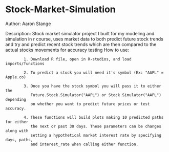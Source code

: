 # Stock-Market-Simulation
Author: Aaron Stange

Description: Stock market simulator project I built for my modeling and simulation in r course, 
uses market data to both predict future stock trends and try and predict recent stock trends which
are then compared to the actual stocks movements for accuracy testing
How to use: 

            1. Download R file, open in R-studios, and load imports/functions

            2. To predict a stock you will need it's symbol (Ex: "AAPL" = Apple.co)
            
            3. Once you have the stock symbol you will pass it to either the 
               Future.Stock.Simulator("AAPL") or Stock.Simulator("AAPL") depending
               on whether you want to predict future prices or test accuracy.
               
            4. These functions will build plots making 10 predicted paths for either 
               the next or past 30 days. These parameters can be changes along with
               setting a hypothetical market interest rate by specifying days, paths,
               and interest_rate when calling either function.

